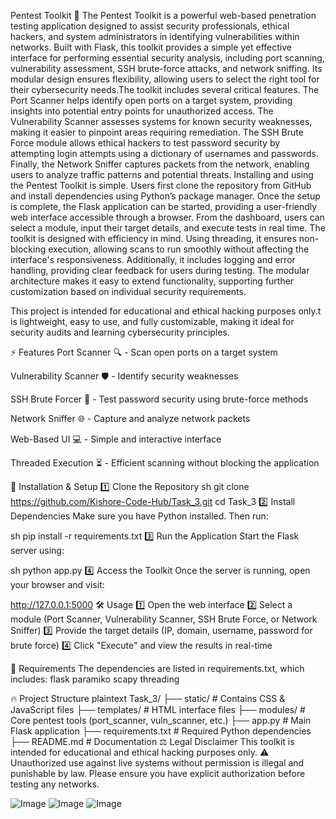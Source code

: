 Pentest Toolkit 🚀
The Pentest Toolkit is a powerful web-based penetration testing application designed to assist security professionals, ethical hackers, and system administrators in identifying vulnerabilities within networks. 
Built with Flask, this toolkit provides a simple yet effective interface for performing essential security analysis, including port scanning, vulnerability assessment, SSH brute-force attacks, and network sniffing. 
Its modular design ensures flexibility, allowing users to select the right tool for their cybersecurity needs.The toolkit includes several critical features. 
The Port Scanner helps identify open ports on a target system, providing insights into potential entry points for unauthorized access. 
The Vulnerability Scanner assesses systems for known security weaknesses, making it easier to pinpoint areas requiring remediation. 
The SSH Brute Force module allows ethical hackers to test password security by attempting login attempts using a dictionary of usernames and passwords. 
Finally, the Network Sniffer captures packets from the network, enabling users to analyze traffic patterns and potential threats.
Installing and using the Pentest Toolkit is simple. Users first clone the repository from GitHub and install dependencies using Python’s package manager. 
Once the setup is complete, the Flask application can be started, providing a user-friendly web interface accessible through a browser. 
From the dashboard, users can select a module, input their target details, and execute tests in real time.
The toolkit is designed with efficiency in mind. Using threading, it ensures non-blocking execution, allowing scans to run smoothly without affecting the interface's responsiveness. 
Additionally, it includes logging and error handling, providing clear feedback for users during testing. 
The modular architecture makes it easy to extend functionality, supporting further customization based on individual security requirements.

This project is intended for educational and ethical hacking purposes only.t is lightweight, easy to use, and fully customizable, making it ideal for security audits and learning cybersecurity principles.

⚡ Features
Port Scanner 🔍 - Scan open ports on a target system

Vulnerability Scanner 🛡️ - Identify security weaknesses

SSH Brute Forcer 🔑 - Test password security using brute-force methods

Network Sniffer 🌐 - Capture and analyze network packets

Web-Based UI 💻 - Simple and interactive interface

Threaded Execution ⏳ - Efficient scanning without blocking the application

🚀 Installation & Setup
1️⃣ Clone the Repository
sh
git clone https://github.com/Kishore-Code-Hub/Task_3.git
cd Task_3
2️⃣ Install Dependencies
Make sure you have Python installed. Then run:

sh
pip install -r requirements.txt
3️⃣ Run the Application
Start the Flask server using:

sh
python app.py
4️⃣ Access the Toolkit
Once the server is running, open your browser and visit:

http://127.0.0.1:5000
🛠️ Usage
1️⃣ Open the web interface 
2️⃣ Select a module (Port Scanner, Vulnerability Scanner, SSH Brute Force, or Network Sniffer) 
3️⃣ Provide the target details (IP, domain, username, password for brute force) 
4️⃣ Click "Execute" and view the results in real-time

📜 Requirements
The dependencies are listed in requirements.txt, which includes:
flask
paramiko
scapy
threading

🔥 Project Structure
plaintext
Task_3/
├── static/            # Contains CSS & JavaScript files
├── templates/         # HTML interface files
├── modules/           # Core pentest tools (port_scanner, vuln_scanner, etc.)
├── app.py             # Main Flask application
├── requirements.txt   # Required Python dependencies
├── README.md          # Documentation
⚖️ Legal Disclaimer
This toolkit is intended for educational and ethical hacking purposes only. 
⚠️ Unauthorized use against live systems without permission is illegal and punishable by law. 
Please ensure you have explicit authorization before testing any networks.




![Image](https://github.com/user-attachments/assets/da79c87a-e798-419b-acd2-3e3666b77add)
![Image](https://github.com/user-attachments/assets/2b5bbc37-1649-49f2-96ca-d75187ade466)
![Image](https://github.com/user-attachments/assets/e9ffc5a3-e54a-4c9e-af7c-1b5d9d02a7e5)
